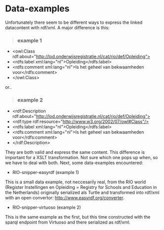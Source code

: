 # Data-examples

Unfortunately there seem to be  different ways to express the linked datacontent with rdf/xml. A major difference is this:

> ### example 1
- <owl:Class rdf:about="http://lod.onderwijsregistratie.nl/cat/rio/def/Opleiding">
-	<rdfs:label xml:lang="nl">Opleiding</rdfs:label>
-	<rdfs:comment xml:lang="nl">Is het geheel van bekwaamheden voor</rdfs:comment>
- </owl:Class>
>
or..

> ### example 2
- <rdf:Description rdf:about="http://lod.onderwijsregistratie.nl/cat/rio/def/Opleiding">
-    <rdf:type rdf:resource="http://www.w3.org/2002/07/owl#Class"/>
-    <rdfs:label xml:lang="nl">Opleiding</rdfs:label>
-    <rdfs:comment xml:lang="nl">Is het geheel van bekwaamheden voor</rdfs:comment>
-  </rdf:Description>
>
They are both valid and express the same content. This difference is important for a XSLT transformation.  Not sure which one pops up when, so we have to deal with both. Next, some data-examples encountered:

* RIO-snipper-easyrdf (example 1)

This is a small data example, not neccesarily real, from the RIO world (Register Instellingen en Opleiding = Registry for Schools and Education in the Netherlands) originally serialized als Turtle and transformed into  rdf/xml  with an open convertor: 
http://www.easyrdf.org/converter. 

* RIO-snipper-virtuoso (example 2)

This is the same example as the first, but this time constructed with the sparql endpoint from Virtuoso and there serialized as rdf/xml. 










